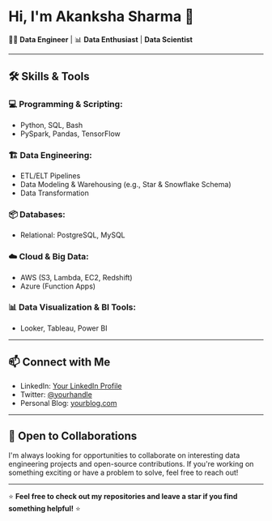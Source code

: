 # Hi, I'm Akanksha Sharma 👋

👨‍💻 **Data Engineer** | 📊 **Data Enthusiast** | **Data Scientist**

---

## 🛠️ Skills & Tools

### 💻 Programming & Scripting:
- Python, SQL, Bash
- PySpark, Pandas, TensorFlow
  

### 🏗️ Data Engineering:
- ETL/ELT Pipelines
- Data Modeling & Warehousing (e.g., Star & Snowflake Schema)
- Data Transformation

### 📦 Databases:
- Relational: PostgreSQL, MySQL


### ☁️ Cloud & Big Data:
- AWS (S3, Lambda, EC2, Redshift)
- Azure (Function Apps)

### 📊 Data Visualization & BI Tools:
- Looker, Tableau, Power BI


---

## 📫 Connect with Me

- LinkedIn: [Your LinkedIn Profile](https://linkedin.com/in/yourprofile)
- Twitter: [@yourhandle](https://twitter.com/yourhandle)
- Personal Blog: [yourblog.com](https://yourblog.com)

---

## 🎯 Open to Collaborations

I'm always looking for opportunities to collaborate on interesting data engineering projects and open-source contributions. If you're working on something exciting or have a problem to solve, feel free to reach out!

---

⭐ **Feel free to check out my repositories and leave a star if you find something helpful!** ⭐
